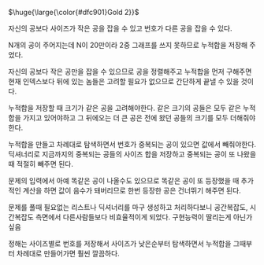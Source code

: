 <p>$\huge{\large{\color{#dfc901}Gold 2}}$</p>

자신의 공보다 사이즈가 작은 공을 잡을 수 있고 번호가 다른 공을 잡을 수 있다.

N개의 공이 주어지는데 N이 20만이라 2중 그래프를 쓰지 못하므로 누적합을 저장해 주었다.

자신의 공보다 작은 공만을 잡을 수 있으므로 공을 정렬해주고 누적합을 먼저 구해주면 현재 인덱스보다 뒤에 있는 놈들은 고려할 필요가 없으므로 간단하게 끝낼 수 있을 것이다.

누적합을 저장할 때 크기가 같은 공을 고려해야한다. 같은 크기의 공들은 모두 같은 누적합을 가지고 있어야하고 그 뒤에오는 더 큰 공은 전에 왔던 공들의 크기를 모두 더해줘야 한다.

누적합을 만들고 차례대로 탐색하면서 번호가 중복되는 공이 있으면 값에서 빼줘야한다. 딕셔너리로 지금까지의 중복되는 공들의 사이즈 합을 저장하고 중복되는 공이 또 나왔을 때 적절히 빼주면 된다.

문제의 입력에서 아예 똑같은 공이 나올수도 있으므로 똑같은 공이 또 등장했을 때 추가적인 계산을 하면 값이 음수가 돼버리므로 한번 등장한 공은 건너뛰기 해주면 된다.

문제를 풀때 필요없는 리스트나 딕셔너리를 마구 생성하고 처리하다보니 공간복잡도, 시간복잡도 측면에서 다른사람들보다 비효율적이게 되었다. 구현능력이 딸리는게 아닌가 싶음

정해는 사이즈별로 번호를 저장해서 사이즈가 낮은순부터 탐색하면서 누적합을 그때부터 차례대로 만들어가면 훨씬 깔끔하다.
